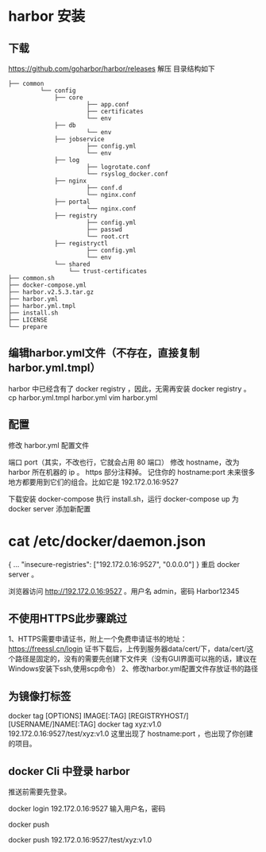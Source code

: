 # harbor 安装

## 下载

https://github.com/goharbor/harbor/releases
解压
目录结构如下

```
├── common
         └── config
             ├── core
                      ├── app.conf
                      ├── certificates
                      └── env
             ├── db
                      └── env
             ├── jobservice
                      ├── config.yml
                      └── env
             ├── log
                      ├── logrotate.conf
                      └── rsyslog_docker.conf
             ├── nginx
                      ├── conf.d
                      └── nginx.conf
             ├── portal
                      └── nginx.conf
             ├── registry
                      ├── config.yml
                      ├── passwd
                      └── root.crt
             ├── registryctl
                      ├── config.yml
                      └── env
             └── shared
                 └── trust-certificates
├── common.sh
├── docker-compose.yml
├── harbor.v2.5.3.tar.gz
├── harbor.yml
├── harbor.yml.tmpl
├── install.sh
├── LICENSE
└── prepare
```

## 编辑harbor.yml文件（不存在，直接复制harbor.yml.tmpl）

harbor 中已经含有了 docker registry ，因此，无需再安装 docker registry 。
cp harbor.yml.tmpl harbor.yml
vim harbor.yml

## 配置

修改 harbor.yml 配置文件

端口 port（其实，不改也行，它就会占用 80 端口）
修改 hostname，改为 harbor 所在机器的 ip 。
https 部分注释掉。
记住你的 hostname:port 未来很多地方都要用到它们的组合。比如它是 192.172.0.16:9527

下载安装 docker-compose
执行 install.sh，运行 docker-compose up
为 docker server 添加新配置

# cat /etc/docker/daemon.json

{
...
"insecure-registries": ["192.172.0.16:9527", "0.0.0.0"]
}
重启 docker server 。

浏览器访问 http://192.172.0.16:9527 。用户名 admin，密码 Harbor12345

## 不使用HTTPS此步骤跳过

1、HTTPS需要申请证书，附上一个免费申请证书的地址：https://freessl.cn/login
证书下载后，上传到服务器data/cert/下，data/cert/这个路径是固定的，没有的需要先创建下文件夹（没有GUI界面可以拖的话，建议在Windows安装下ssh,使用scp命令）
2、修改harbor.yml配置文件存放证书的路径

## 为镜像打标签

docker tag [OPTIONS] IMAGE[:TAG] [REGISTRYHOST/][USERNAME/]NAME[:TAG]
docker tag xyz:v1.0 192.172.0.16:9527/test/xyz:v1.0
这里出现了 hostname:port ，也出现了你创建的项目。

## docker Cli 中登录 harbor

推送前需要先登录。

docker login 192.172.0.16:9527
输入用户名，密码

docker push

docker push 192.172.0.16:9527/test/xyz:v1.0
